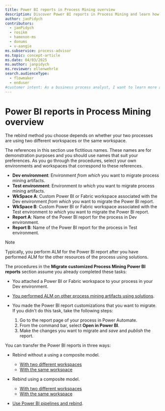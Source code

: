 ```yaml
---
title: Power BI reports in Process Mining overview
description: Discover Power BI reports in Process Mining and learn how to get started migrating customized Process Mining Power BI reports.
author: janPidych
contributors:
  - janPidych
  - rosikm
  - hamenon-ms
  - donums
  - v-aangie  
ms.subservice: process-advisor
ms.topic: concept-article
ms.date: 04/03/2025
ms.author: janpidych
ms.reviewer: ellenwehrle
search.audienceType: 
  - flowmaker
  - enduser
#customer intent: As a business process analyst, I want to learn more about Power BI reports in Process Mining, so I can create them to identify opportunities in my organization's current processes to improve.
---
```


# Power BI reports in Process Mining overview

The rebind method you choose depends on whether your two processes are using two different workspaces or the same workspace.

The references in this section use fictitious names. These names are for demonstration purposes and you should use names that suit your preferences. As you go through the procedures, select your own environments and workspaces that correspond to these references.

- **Dev environment**: Environment *from which* you want to migrate process mining artifacts.
- **Test environment**: Environment *to which* you want to migrate process mining artifacts.
- **WkSpace A**: Custom Power BI or Fabric workspace associated with the Dev environment *from which* you want to migrate the Power BI report.
- **WkSpace B**: Custom Power BI or Fabric workspace associated with the Test environment *to which* you want to migrate the Power BI report.
- **Report A**: Name of the Power BI report for the process in Dev environment.
- **Report B**: Name of the Power BI report for the process in Test environment.

> [!NOTE]
> Typically, you perform ALM for the Power BI report after you have performed ALM for the other resources of the process using solutions.

The procedures in the **Migrate customized Process Mining Power BI reports** section assume you already completed these tasks:

- You attached a Power BI or Fabric workspace to your process in your Dev environment.
- [You performed ALM on other process mining artifacts using solutions](process-mining-alm-entities-solutions.md).
- You made the Power BI report customizations that you want to migrate. If you didn't do this task, take the following steps:

  1. Go to the report page of your process in Power Automate.
  1. From the command bar, select **Open in Power BI**.
  1. Make the changes you want to migrate and *save* and *publish* the report.

You can transfer the Power BI reports in three ways:

- Rebind without a using a composite model.

  - [With two different workspaces](process-mining-alm-rebind-without-comp-diff-wkspace.md)
  - [With the same workspace](process-mining-alm-rebind-without-comp-same-wkspace.md)
  
- Rebind using a composite model.
  - [With two different workspaces](process-mining-alm-rebind-with-comp-diff-wkspace.md)
  - [With the same workspace](process-mining-alm-rebind-with-comp-same-wkspace.md)
  
- [Use Power BI pipelines and rebind](process-mining-alm-migrate-using-pbi-pipelines-and-rebinding.md).
